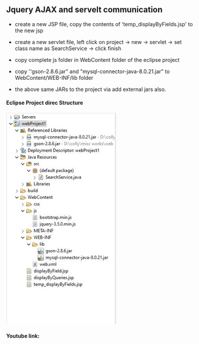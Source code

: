 ## Jquery AJAX and servelt communication

- create a new JSP file, copy the contents of 'temp_displayByFields.jsp' to the new jsp

- create a new servlet file, 
  left click on project -> new -> servlet -> set class name as SearchService -> click finish

- copy complete js folder in WebContent folder of the eclipse project

- copy ''gson-2.8.6.jar" and "mysql-connector-java-8.0.21.jar" to WebContent/WEB-INF/lib folder

- the above same JARs to the project via add external jars also.


#### Eclipse Project direc Structure

![img](https://github.com/somewhat-devs/labtechproject/blob/master/AJAX%20and%20servlet%20resrc/project%20direc%20structure.JPG?raw=true )

#### Youtube link: 
